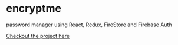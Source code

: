 # encryptme
password manager using React, Redux, FireStore and Firebase Auth

[Checkout the project here](https://encryptme-e73fb.firebaseapp.com)

